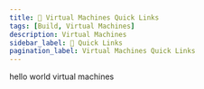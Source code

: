 ```yaml
---
title: 🔗 Virtual Machines Quick Links
tags: [Build, Virtual Machines]
description: Virtual Machines 
sidebar_label: 🔗 Quick Links
pagination_label: Virtual Machines Quick Links
---
```

hello world virtual machines
